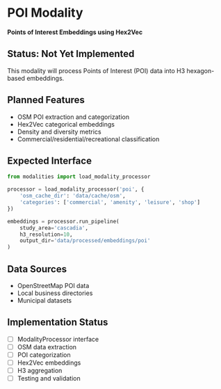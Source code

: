 # POI Modality

**Points of Interest Embeddings using Hex2Vec**

## Status: Not Yet Implemented

This modality will process Points of Interest (POI) data into H3 hexagon-based embeddings.

## Planned Features
- OSM POI extraction and categorization
- Hex2Vec categorical embeddings
- Density and diversity metrics
- Commercial/residential/recreational classification

## Expected Interface
```python
from modalities import load_modality_processor

processor = load_modality_processor('poi', {
    'osm_cache_dir': 'data/cache/osm',
    'categories': ['commercial', 'amenity', 'leisure', 'shop']
})

embeddings = processor.run_pipeline(
    study_area='cascadia',
    h3_resolution=10,
    output_dir='data/processed/embeddings/poi'
)
```

## Data Sources
- OpenStreetMap POI data
- Local business directories
- Municipal datasets

## Implementation Status
- [ ] ModalityProcessor interface
- [ ] OSM data extraction
- [ ] POI categorization
- [ ] Hex2Vec embeddings
- [ ] H3 aggregation
- [ ] Testing and validation
